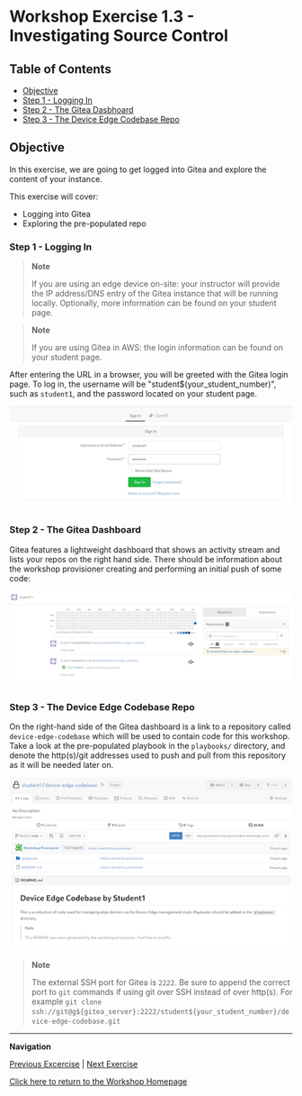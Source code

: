 # Workshop Exercise 1.3 - Investigating Source Control

## Table of Contents

* [Objective](#objective)
* [Step 1 - Logging In](#step-1---logging-in)
* [Step 2 - The Gitea Dasbhoard](#step-2---the-gitea-dashboard)
* [Step 3 - The Device Edge Codebase Repo](#step-3---the-device-edge-codebase-repo)

## Objective

In this exercise, we are going to get logged into Gitea and explore the content of your instance.

This exercise will cover:

* Logging into Gitea
* Exploring the pre-populated repo

### Step 1 - Logging In

> **Note**
>
> If you are using an edge device on-site: your instructor will provide the IP address/DNS entry of the Gitea instance that will be running locally. Optionally, more information can be found on your student page.

> **Note**
>
> If you are using Gitea in AWS: the login information can be found on your student page.

After entering the URL in a browser, you will be greeted with the Gitea login page. To log in, the username will be "student$(your_student_number)", such as `student1`, and the password located on your student page.

![Gitea Login Page](../images/gitea-login.png)
 
### Step 2 - The Gitea Dashboard

Gitea features a lightweight dashboard that shows an activity stream and lists your repos on the right hand side. There should be information about the workshop provisioner creating and performing an initial push of some code:

![Gitea Dashboard](../images/gitea-dashboard.png)

### Step 3 - The Device Edge Codebase Repo

On the right-hand side of the Gitea dashboard is a link to a repository called `device-edge-codebase` which will be used to contain code for this workshop. Take a look at the pre-populated playbook in the `playbooks/` directory, and denote the http(s)/git addresses used to push and pull from this repository as it will be needed later on.

![Device Edge Repo](../images/repo.png)

> **Note**
>
> The external SSH port for Gitea is `2222`. Be sure to append the correct port to `git` commands if using git over SSH instead of over http(s). For example `git clone ssh://git@g${gitea_server}:2222/student${your_student_number}/device-edge-codebase.git`

---
**Navigation**

[Previous Excercise](../1.2-controller-intro) | [Next Exercise](../1.4-device-intro)

[Click here to return to the Workshop Homepage](../README.md)
